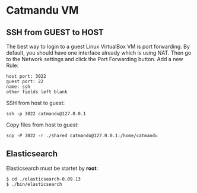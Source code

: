 # Catmandu VM

## SSH from GUEST to HOST

The best way to login to a guest Linux VirtualBox VM is port forwarding. By default, you should have one interface already which is using NAT. Then go to the Network settings and click the Port Forwarding button. Add a new Rule:

    host port: 3022
    guest port: 22
    name: ssh
    other fields left blank

SSH from host to guest:

    ssh -p 3022 catmandu@127.0.0.1

Copy files from host to guest:

    scp -P 3022 -r ./shared catmandu@127.0.0.1:/home/catmandu

## Elasticsearch

Elasticsearch must be startet by **root**:

    $ cd ./elasticsearch-0.09.13
    $ ./bin/elasticsearch

